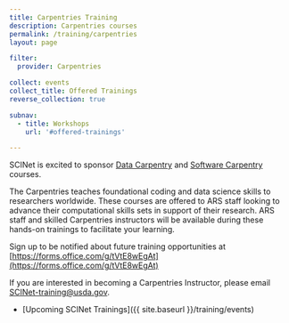 ```yaml
---
title: Carpentries Training
description: Carpentries courses 
permalink: /training/carpentries
layout: page

filter:
  provider: Carpentries

collect: events
collect_title: Offered Trainings
reverse_collection: true

subnav:
  - title: Workshops
    url: '#offered-trainings'

---
```


SCINet is excited to sponsor [Data Carpentry](https://datacarpentry.org/ecology-workshop/) and [Software Carpentry](https://software-carpentry.org/lessons/) courses.

The Carpentries teaches foundational coding and data science skills to researchers worldwide. These courses are offered to ARS staff looking to advance their computational skills sets in support of their research. ARS staff and skilled Carpentries instructors will be available during these hands-on trainings to facilitate your learning. 

Sign up to be notified about future training opportunities at [https://forms.office.com/g/tVtE8wEgAt](https://forms.office.com/g/tVtE8wEgAt)

If you are interested in becoming a Carpentries Instructor, please email SCINet-training@usda.gov.


- [Upcoming SCINet Trainings]({{ site.baseurl }}/training/events)